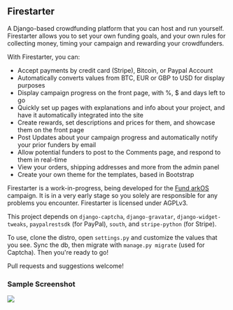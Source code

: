 ## Firestarter

A Django-based crowdfunding platform that you can host and run yourself. Firestarter allows you to set your own funding goals, and your own rules for collecting money, timing your campaign and rewarding your crowdfunders.

With Firestarter, you can:

 - Accept payments by credit card (Stripe), Bitcoin, or Paypal Account
 - Automatically converts values from BTC, EUR or GBP to USD for display purposes
 - Display campaign progress on the front page, with %, $ and days left to go
 - Quickly set up pages with explanations and info about your project, and have it automatically integrated into the site
 - Create rewards, set descriptions and prices for them, and showcase them on the front page
 - Post Updates about your campaign progress and automatically notify your prior funders by email
 - Allow potential funders to post to the Comments page, and respond to them in real-time
 - View your orders, shipping addresses and more from the admin panel
 - Create your own theme for the templates, based in Bootstrap

Firestarter is a work-in-progress, being developed for the [Fund arkOS](https://fund.arkos.io) campaign. It is in a very early stage so you solely are responsible for any problems you encounter. Firestarter is licensed under AGPLv3.

This project depends on `django-captcha`, `django-gravatar`, `django-widget-tweaks`, `paypalrestsdk` (for PayPal), `south`, and `stripe-python` (for Stripe). 

To use, clone the distro, open `settings.py` and customize the values that you see. Sync the db, then migrate with `manage.py migrate` (used for Captcha). Then you're ready to go!

Pull requests and suggestions welcome!


### Sample Screenshot
![](http://i.imgur.com/QbXAKp2.png)
